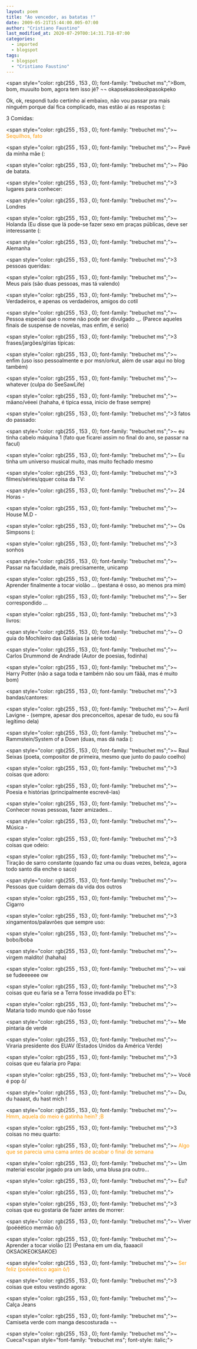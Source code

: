 ```yaml
---
layout: poem
title: "Ao vencedor, as batatas !"
date: 2009-05-21T15:44:00.005-07:00
author: "Cristiano Faustino"
last_modified_at: 2020-07-29T00:14:31.718-07:00
categories:
  - imported
  - blogspot
tags:
  - blogspot
  - "Cristiano Faustino"
---
```


<span style="color: rgb(255 , 153 , 0); font-family: "trebuchet ms";">Bom, bom, muuuito bom, agora tem isso jé? ¬¬
okapsekasokeokpasokpeko

Ok, ok, respondi tudo certinho aí embaixo, não vou passar pra mais ninguém porque daí fica complicado, mas estão aí as respostas (:

3 Comidas:

<span style="color: rgb(255 , 153 , 0); font-family: "trebuchet ms";">~ <span style="color: rgb(255 , 153 , 0);">Sequilhos, fato

<span style="color: rgb(255 , 153 , 0); font-family: "trebuchet ms";">~ Pavê da minha mãe (:

<span style="color: rgb(255 , 153 , 0); font-family: "trebuchet ms";">~ Pão de batata.

<span style="color: rgb(255 , 153 , 0); font-family: "trebuchet ms";">3 lugares para conhecer:

<span style="color: rgb(255 , 153 , 0); font-family: "trebuchet ms";">~ Londres

<span style="color: rgb(255 , 153 , 0); font-family: "trebuchet ms";">~ Holanda (Eu disse que lá pode-se fazer sexo em praças públicas, deve ser interessante (:

<span style="color: rgb(255 , 153 , 0); font-family: "trebuchet ms";">~ Alemanha 

<span style="color: rgb(255 , 153 , 0); font-family: "trebuchet ms";">3 pessoas queridas:

<span style="color: rgb(255 , 153 , 0); font-family: "trebuchet ms";">~ Meus pais (são duas pessoas, mas tá valendo)

<span style="color: rgb(255 , 153 , 0); font-family: "trebuchet ms";">~ Verdadeiros, e apenas os verdadeiros, amigos do cotil

<span style="color: rgb(255 , 153 , 0); font-family: "trebuchet ms";">~ Pessoa especial que o nome não pode ser divulgado ._. (Parece aqueles finais de suspense de novelas, mas enfim, é serio)

<span style="color: rgb(255 , 153 , 0); font-family: "trebuchet ms";">3 frases/jargões/gírias típicas:

<span style="color: rgb(255 , 153 , 0); font-family: "trebuchet ms";">~ enfim (uso isso pessoalmente e por msn/orkut, além de usar aqui no blog também)

<span style="color: rgb(255 , 153 , 0); font-family: "trebuchet ms";">~ whatever (culpa do SeeSawLife)

<span style="color: rgb(255 , 153 , 0); font-family: "trebuchet ms";">~ mãano/véeei (hahaha, é tipica essa, inicio de frase sempre)

<span style="color: rgb(255 , 153 , 0); font-family: "trebuchet ms";">3 fatos do passado:

<span style="color: rgb(255 , 153 , 0); font-family: "trebuchet ms";">~ eu tinha cabelo máquina 1 (fato que ficarei assim no final do ano, se passar na facul)

<span style="color: rgb(255 , 153 , 0); font-family: "trebuchet ms";">~ Eu tinha um universo musical muito, mas muito fechado mesmo

<span style="color: rgb(255 , 153 , 0); font-family: "trebuchet ms";">3 filmes/séries/qquer coisa da TV:

<span style="color: rgb(255 , 153 , 0); font-family: "trebuchet ms";">~ 24 Horas *-*

<span style="color: rgb(255 , 153 , 0); font-family: "trebuchet ms";">~ House M.D *-*

<span style="color: rgb(255 , 153 , 0); font-family: "trebuchet ms";">~ Os Simpsons (: 

<span style="color: rgb(255 , 153 , 0); font-family: "trebuchet ms";">3 sonhos

<span style="color: rgb(255 , 153 , 0); font-family: "trebuchet ms";">~ Passar na faculdade, mais precisamente, unicamp

<span style="color: rgb(255 , 153 , 0); font-family: "trebuchet ms";">~ Aprender finalmente a tocar violão ... (pestana é osso, ao menos pra mim) 

<span style="color: rgb(255 , 153 , 0); font-family: "trebuchet ms";">~ Ser correspondido ...

<span style="color: rgb(255 , 153 , 0); font-family: "trebuchet ms";">3 livros:

<span style="color: rgb(255 , 153 , 0); font-family: "trebuchet ms";">~ O guia do Mochileiro das Galáxias (a série toda)<span style="color: rgb(255 , 153 , 0);">  *-*

<span style="color: rgb(255 , 153 , 0); font-family: "trebuchet ms";">~ Carlos Drummond de Andrade (Autor de poesias, fodinha)

<span style="color: rgb(255 , 153 , 0); font-family: "trebuchet ms";">~ Harry Potter (não a saga toda e também não sou um fããã, mas é muito bom) 

<span style="color: rgb(255 , 153 , 0); font-family: "trebuchet ms";">3 bandas/cantores:

<span style="color: rgb(255 , 153 , 0); font-family: "trebuchet ms";">~ Avril Lavigne *-* (sempre, apesar dos preconceitos, apesar de tudo, eu sou fã legítimo dela)

<span style="color: rgb(255 , 153 , 0); font-family: "trebuchet ms";">~ Rammstein/System of a Down (duas, mas dá nada (:

<span style="color: rgb(255 , 153 , 0); font-family: "trebuchet ms";">~ Raul Seixas (poeta, compositor de primeira, mesmo que junto do paulo coelho)

<span style="color: rgb(255 , 153 , 0); font-family: "trebuchet ms";">3 coisas que adoro:

<span style="color: rgb(255 , 153 , 0); font-family: "trebuchet ms";">~ Poesia e histórias (principalmente escrevê-las)

<span style="color: rgb(255 , 153 , 0); font-family: "trebuchet ms";">~ Conhecer novas pessoas, fazer amizades...

<span style="color: rgb(255 , 153 , 0); font-family: "trebuchet ms";">~ Música *-*

<span style="color: rgb(255 , 153 , 0); font-family: "trebuchet ms";">3 coisas que odeio:

<span style="color: rgb(255 , 153 , 0); font-family: "trebuchet ms";">~ Tiração de sarro constante (quando faz uma ou duas vezes, beleza, agora todo santo dia enche o saco)

<span style="color: rgb(255 , 153 , 0); font-family: "trebuchet ms";">~ Pessoas que cuidam demais da vida dos outros

<span style="color: rgb(255 , 153 , 0); font-family: "trebuchet ms";">~ Cigarro

<span style="color: rgb(255 , 153 , 0); font-family: "trebuchet ms";">3 xingamentos/palavrões que sempre uso:

<span style="color: rgb(255 , 153 , 0); font-family: "trebuchet ms";">~ bobo/boba

<span style="color: rgb(255 , 153 , 0); font-family: "trebuchet ms";">~ virgem maldito! (hahaha)

<span style="color: rgb(255 , 153 , 0); font-family: "trebuchet ms";">~ vai se fudeeeeee ow

<span style="color: rgb(255 , 153 , 0); font-family: "trebuchet ms";">3 coisas que eu faria se a Terra fosse invadida po ET's:

<span style="color: rgb(255 , 153 , 0); font-family: "trebuchet ms";">~ Mataria todo mundo que não fosse

<span style="color: rgb(255 , 153 , 0); font-family: "trebuchet ms";">~ Me pintaria de verde

<span style="color: rgb(255 , 153 , 0); font-family: "trebuchet ms";">~ Viraria presidente dos EUAV (Estados Unidos da América Verde)

<span style="color: rgb(255 , 153 , 0); font-family: "trebuchet ms";">3 coisas que eu falaria pro Papa:

<span style="color: rgb(255 , 153 , 0); font-family: "trebuchet ms";">~ Você é pop õ/

<span style="color: rgb(255 , 153 , 0); font-family: "trebuchet ms";">~ Du, du haaast, du hast mich !

<span style="color: rgb(255 , 153 , 0); font-family: "trebuchet ms";">~ <span style="color: rgb(255 , 153 , 0);">Hmm, aquela do meio é gatinha hein? ;B

<span style="color: rgb(255 , 153 , 0); font-family: "trebuchet ms";">3 coisas no meu quarto:

<span style="color: rgb(255 , 153 , 0); font-family: "trebuchet ms";">~ <span style="color: rgb(255 , 153 , 0);">Algo que se parecia uma cama antes de acabar o final de semana

<span style="color: rgb(255 , 153 , 0); font-family: "trebuchet ms";">~ Um material escolar jogado pra um lado, uma blusa pra outro...

<span style="color: rgb(255 , 153 , 0); font-family: "trebuchet ms";">~ Eu?

<span style="color: rgb(255 , 153 , 0); font-family: "trebuchet ms";"> 

<span style="color: rgb(255 , 153 , 0); font-family: "trebuchet ms";">3 coisas que eu gostaria de fazer antes de morrer:

<span style="color: rgb(255 , 153 , 0); font-family: "trebuchet ms";">~ Viver (poééético mermão õ/)

<span style="color: rgb(255 , 153 , 0); font-family: "trebuchet ms";">~ Aprender a tocar violão [2] (Pestana em um dia, faaaacil OKSAOKEOKSAKOE)

<span style="color: rgb(255 , 153 , 0); font-family: "trebuchet ms";">~ <span style="color: rgb(255 , 153 , 0);">Ser feliz (poéééético again õ/)

<span style="color: rgb(255 , 153 , 0); font-family: "trebuchet ms";">3 coisas que estou vestindo agora:

<span style="color: rgb(255 , 153 , 0); font-family: "trebuchet ms";">~ Calça Jeans

<span style="color: rgb(255 , 153 , 0); font-family: "trebuchet ms";">~ Camiseta verde com manga descosturada ¬¬

<span style="color: rgb(255 , 153 , 0); font-family: "trebuchet ms";">~ Cueca?<span style="font-family: "trebuchet ms"; font-style: italic;">